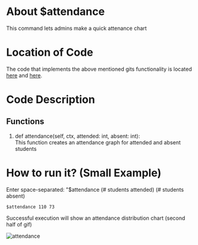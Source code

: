 # About $attendance
This command lets admins make a quick attenance chart 

# Location of Code
The code that implements the above mentioned gits functionality is located [here](https://github.com/Ashwinshankar98/ClassMateBot/blob/main/bot.py) and [here](https://github.com/Ashwinshankar98/ClassMateBot/blob/main/cogs/charts.py).

# Code Description
## Functions

1. def attendance(self, ctx, attended: int, absent: int): <br>
This function creates an attendance graph for attended and absent students

# How to run it? (Small Example)
Enter space-separated: "$attendance (# students attended) (# students absent)
```
$attendance 110 73
```
Successful execution will show an attendance distribution chart (second half of gif)

![attendance](https://user-images.githubusercontent.com/60410421/140683281-21fe3ddf-f3d7-460a-a933-8f0faef7f45e.gif)

